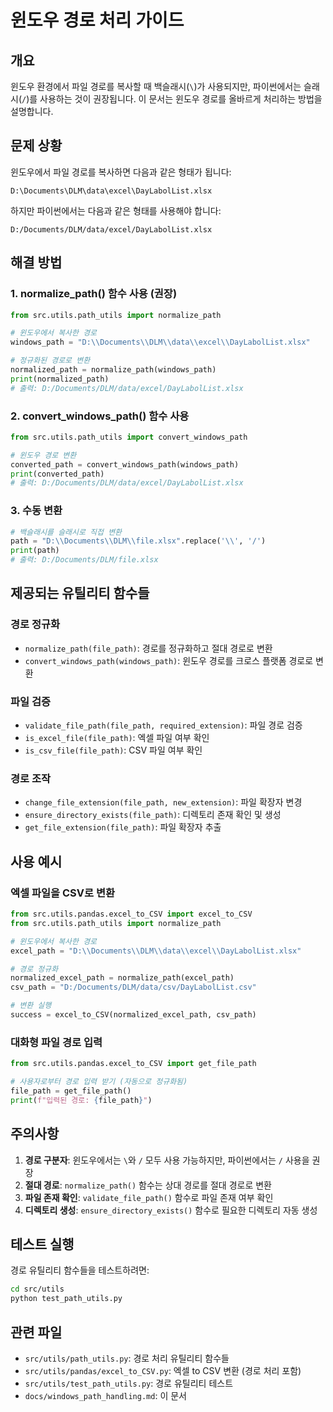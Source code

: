 # 윈도우 경로 처리 가이드

## 개요

윈도우 환경에서 파일 경로를 복사할 때 백슬래시(`\`)가 사용되지만, 파이썬에서는 슬래시(`/`)를 사용하는 것이 권장됩니다. 이 문서는 윈도우 경로를 올바르게 처리하는 방법을 설명합니다.

## 문제 상황

윈도우에서 파일 경로를 복사하면 다음과 같은 형태가 됩니다:
```
D:\Documents\DLM\data\excel\DayLabolList.xlsx
```

하지만 파이썬에서는 다음과 같은 형태를 사용해야 합니다:
```
D:/Documents/DLM/data/excel/DayLabolList.xlsx
```

## 해결 방법

### 1. normalize_path() 함수 사용 (권장)

```python
from src.utils.path_utils import normalize_path

# 윈도우에서 복사한 경로
windows_path = "D:\\Documents\\DLM\\data\\excel\\DayLabolList.xlsx"

# 정규화된 경로로 변환
normalized_path = normalize_path(windows_path)
print(normalized_path)
# 출력: D:/Documents/DLM/data/excel/DayLabolList.xlsx
```

### 2. convert_windows_path() 함수 사용

```python
from src.utils.path_utils import convert_windows_path

# 윈도우 경로 변환
converted_path = convert_windows_path(windows_path)
print(converted_path)
# 출력: D:/Documents/DLM/data/excel/DayLabolList.xlsx
```

### 3. 수동 변환

```python
# 백슬래시를 슬래시로 직접 변환
path = "D:\\Documents\\DLM\\file.xlsx".replace('\\', '/')
print(path)
# 출력: D:/Documents/DLM/file.xlsx
```

## 제공되는 유틸리티 함수들

### 경로 정규화
- `normalize_path(file_path)`: 경로를 정규화하고 절대 경로로 변환
- `convert_windows_path(windows_path)`: 윈도우 경로를 크로스 플랫폼 경로로 변환

### 파일 검증
- `validate_file_path(file_path, required_extension)`: 파일 경로 검증
- `is_excel_file(file_path)`: 엑셀 파일 여부 확인
- `is_csv_file(file_path)`: CSV 파일 여부 확인

### 경로 조작
- `change_file_extension(file_path, new_extension)`: 파일 확장자 변경
- `ensure_directory_exists(file_path)`: 디렉토리 존재 확인 및 생성
- `get_file_extension(file_path)`: 파일 확장자 추출

## 사용 예시

### 엑셀 파일을 CSV로 변환

```python
from src.utils.pandas.excel_to_CSV import excel_to_CSV
from src.utils.path_utils import normalize_path

# 윈도우에서 복사한 경로
excel_path = "D:\\Documents\\DLM\\data\\excel\\DayLabolList.xlsx"

# 경로 정규화
normalized_excel_path = normalize_path(excel_path)
csv_path = "D:/Documents/DLM/data/csv/DayLabolList.csv"

# 변환 실행
success = excel_to_CSV(normalized_excel_path, csv_path)
```

### 대화형 파일 경로 입력

```python
from src.utils.pandas.excel_to_CSV import get_file_path

# 사용자로부터 경로 입력 받기 (자동으로 정규화됨)
file_path = get_file_path()
print(f"입력된 경로: {file_path}")
```

## 주의사항

1. **경로 구분자**: 윈도우에서는 `\`와 `/` 모두 사용 가능하지만, 파이썬에서는 `/` 사용을 권장
2. **절대 경로**: `normalize_path()` 함수는 상대 경로를 절대 경로로 변환
3. **파일 존재 확인**: `validate_file_path()` 함수로 파일 존재 여부 확인
4. **디렉토리 생성**: `ensure_directory_exists()` 함수로 필요한 디렉토리 자동 생성

## 테스트 실행

경로 유틸리티 함수들을 테스트하려면:

```bash
cd src/utils
python test_path_utils.py
```

## 관련 파일

- `src/utils/path_utils.py`: 경로 처리 유틸리티 함수들
- `src/utils/pandas/excel_to_CSV.py`: 엑셀 to CSV 변환 (경로 처리 포함)
- `src/utils/test_path_utils.py`: 경로 유틸리티 테스트
- `docs/windows_path_handling.md`: 이 문서 
